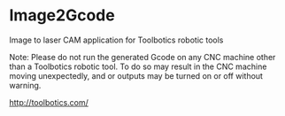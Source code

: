 # Image2Gcode
Image to laser CAM application for Toolbotics robotic tools

Note: Please do not run the generated Gcode on any CNC machine other than a Toolbotics robotic tool. To do so may result in the CNC machine moving unexpectedly, and or outputs may be turned on or off without warning.

http://toolbotics.com/
